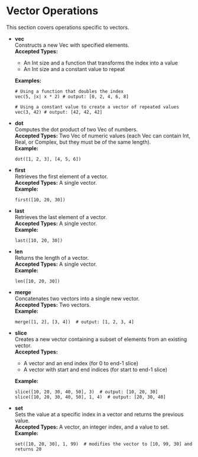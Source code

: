 # Vector Operations

This section covers operations specific to vectors.

- **vec**  
  Constructs a new Vec with specified elements.  
  **Accepted Types:**
  - An Int size and a function that transforms the index into a value
  - An Int size and a constant value to repeat
  
  **Examples:**

  ```bm
  # Using a function that doubles the index
  vec(5, |x| x * 2) # output: [0, 2, 4, 6, 8]
  
  # Using a constant value to create a vector of repeated values
  vec(3, 42) # output: [42, 42, 42]
  ```

- **dot**  
  Computes the dot product of two Vec of numbers.  
  **Accepted Types:** Two Vec of numeric values (each Vec can contain Int, Real, or Complex, but they must be of the same length).  
  **Example:**

  ```bm
  dot([1, 2, 3], [4, 5, 6])
  ```

- **first**  
  Retrieves the first element of a vector.  
  **Accepted Types:** A single vector.  
  **Example:**

  ```bm
  first([10, 20, 30])
  ```

- **last**  
  Retrieves the last element of a vector.  
  **Accepted Types:** A single vector.  
  **Example:**

  ```bm
  last([10, 20, 30])
  ```

- **len**  
  Returns the length of a vector.  
  **Accepted Types:** A single vector.  
  **Example:**

  ```bm
  len([10, 20, 30])
  ```

- **merge**  
  Concatenates two vectors into a single new vector.  
  **Accepted Types:** Two vectors.  
  **Example:**

  ```bm
  merge([1, 2], [3, 4])  # output: [1, 2, 3, 4]
  ```

- **slice**  
  Creates a new vector containing a subset of elements from an existing vector.  
  **Accepted Types:**
  - A vector and an end index (for 0 to end-1 slice)
  - A vector with start and end indices (for start to end-1 slice)
  
  **Example:**

  ```bm
  slice([10, 20, 30, 40, 50], 3)  # output: [10, 20, 30]
  slice([10, 20, 30, 40, 50], 1, 4)  # output: [20, 30, 40]
  ```

- **set**  
  Sets the value at a specific index in a vector and returns the previous value.  
  **Accepted Types:** A vector, an integer index, and a value to set.  
  **Example:**

  ```bm
  set([10, 20, 30], 1, 99)  # modifies the vector to [10, 99, 30] and returns 20
  ```
